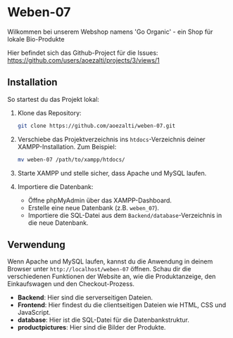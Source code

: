 
# Weben-07

Wilkommen bei unserem Webshop namens 'Go Organic' - ein Shop für lokale Bio-Produkte

Hier befindet sich das Github-Project für die Issues: https://github.com/users/aoezalti/projects/3/views/1
## Installation

So startest du das Projekt lokal:

1. Klone das Repository:
    ```bash
    git clone https://github.com/aoezalti/weben-07.git
    ```
2. Verschiebe das Projektverzeichnis ins `htdocs`-Verzeichnis deiner XAMPP-Installation. Zum Beispiel:
    ```bash
    mv weben-07 /path/to/xampp/htdocs/
    ```
3. Starte XAMPP und stelle sicher, dass Apache und MySQL laufen.

4. Importiere die Datenbank:
    - Öffne phpMyAdmin über das XAMPP-Dashboard.
    - Erstelle eine neue Datenbank (z.B. `weben_07`).
    - Importiere die SQL-Datei aus dem `Backend/database`-Verzeichnis in die neue Datenbank.

## Verwendung

Wenn Apache und MySQL laufen, kannst du die Anwendung in deinem Browser unter `http://localhost/weben-07` öffnen. Schau dir die verschiedenen Funktionen der Website an, wie die Produktanzeige, den Einkaufswagen und den Checkout-Prozess.


- **Backend**: Hier sind die serverseitigen Dateien.
- **Frontend**: Hier findest du die clientseitigen Dateien wie HTML, CSS und JavaScript.
- **database**: Hier ist die SQL-Datei für die Datenbankstruktur.
- **productpictures**: Hier sind die Bilder der Produkte.


